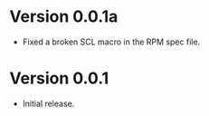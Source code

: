 # Version 0.0.1a

* Fixed a broken SCL macro in the RPM spec file.

# Version 0.0.1

* Initial release.
